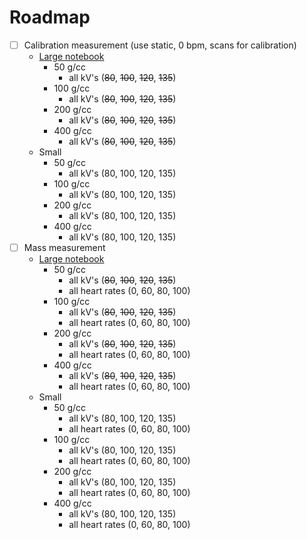 # Roadmap

- [ ] Calibration measurement (use static, 0 bpm, scans for calibration)
  *  [Large notebook](https://github.com/Dale-Black/project-phantom-calcium-iodine-volume-helical/blob/main/notebooks/calibration_large.jl)
      * 50 g/cc
        * all kV's (~~80~~, ~~100~~, ~~120~~, ~~135~~)
      * 100 g/cc
        * all kV's (~~80~~, ~~100~~, ~~120~~, ~~135~~)
      * 200 g/cc
        * all kV's (~~80~~, ~~100~~, ~~120~~, ~~135~~)
      * 400 g/cc
        * all kV's (~~80~~, ~~100~~, ~~120~~, ~~135~~)
  *  Small
      * 50 g/cc
        * all kV's (80, 100, 120, 135)
      * 100 g/cc
        * all kV's (80, 100, 120, 135)
      * 200 g/cc
        * all kV's (80, 100, 120, 135)
      * 400 g/cc
        * all kV's (80, 100, 120, 135)
- [ ] Mass measurement
  * [Large notebook](https://github.com/Dale-Black/project-phantom-calcium-iodine-volume-helical/blob/main/notebooks/mass_calculation_large.jl)
      * 50 g/cc
        * all kV's (~~80~~, ~~100~~, ~~120~~, ~~135~~)
        * all heart rates (0, 60, 80, 100)
      * 100 g/cc
        * all kV's (~~80~~, ~~100~~, ~~120~~, ~~135~~)
        * all heart rates (0, 60, 80, 100)
      * 200 g/cc
        * all kV's (~~80~~, ~~100~~, ~~120~~, ~~135~~)
        * all heart rates (0, 60, 80, 100)
      * 400 g/cc
        * all kV's (~~80~~, ~~100~~, ~~120~~, ~~135~~)
        * all heart rates (0, 60, 80, 100)
  * Small
      * 50 g/cc
        * all kV's (80, 100, 120, 135)
        * all heart rates (0, 60, 80, 100)
      * 100 g/cc
        * all kV's (80, 100, 120, 135)
        * all heart rates (0, 60, 80, 100)
      * 200 g/cc
        * all kV's (80, 100, 120, 135)
        * all heart rates (0, 60, 80, 100)
      * 400 g/cc
        * all kV's (80, 100, 120, 135)
        * all heart rates (0, 60, 80, 100)
